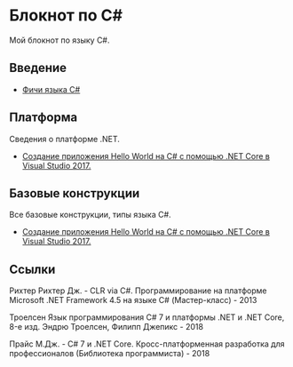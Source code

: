 # <a name="dot-net-notebook"></a>Блокнот по C#

Мой блокнот по языку C#.

## Введение
- [Фичи языка C#](welcome/README.md)

## Платформа
Сведения о платформе .NET.

* [Создание приложения Hello World на C# с помощью .NET Core в Visual Studio 2017.](./tutorials/with-visual-studio.md)

## Базовые конструкции
Все базовые конструкции, типы языка C#.

* [Создание приложения Hello World на C# с помощью .NET Core в Visual Studio 2017.](./tutorials/with-visual-studio.md)

## Ссылки
Рихтер Рихтер Дж. -  CLR via C#. Программирование на платформе Microsoft .NET Framework 4.5 на языке C# (Мастер-класс) - 2013

Троелсен Язык программирования C# 7 и платформы .NET и .NET Core, 8-е изд. Эндрю Троелсен, Филипп Джепикс - 2018

Прайс М.Дж. - C# 7 и .NET Core. Кросс-платформенная разработка для профессионалов (Библиотека программиста) - 2018

